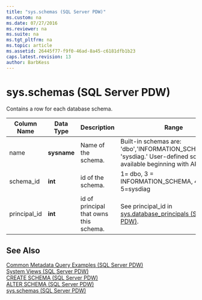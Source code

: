 ```yaml
---
title: "sys.schemas (SQL Server PDW)"
ms.custom: na
ms.date: 07/27/2016
ms.reviewer: na
ms.suite: na
ms.tgt_pltfrm: na
ms.topic: article
ms.assetid: 26445f77-f9f0-46ad-8a45-c6181dfb1b23
caps.latest.revision: 13
author: BarbKess
---
```

# sys.schemas (SQL Server PDW)
Contains a row for each database schema.  
  
|Column Name|Data Type|Description|Range|  
|---------------|-------------|---------------|---------|  
|name|**sysname**|Name of the schema.|Built-in schemas are: 'dbo','INFORMATION_SCHEMA','sys', 'sysdiag.' User-defined schemas are available beginning with APS AU2.|  
|schema_id|**int**|id of the schema.|1= dbo, 3 = INFORMATION_SCHEMA, 4 = sys, 5=sysdiag|  
|principal_id|**int**|id of principal that owns this schema.|See principal_id in [sys.database_principals &#40;SQL Server PDW&#41;](../sqlpdw/sys-database-principals-sql-server-pdw.md).|  
  
## See Also  
[Common Metadata Query Examples &#40;SQL Server PDW&#41;](../sqlpdw/common-metadata-query-examples-sql-server-pdw.md)  
[System Views &#40;SQL Server PDW&#41;](../sqlpdw/system-views-sql-server-pdw.md)  
[CREATE SCHEMA &#40;SQL Server PDW&#41;](../sqlpdw/create-schema-sql-server-pdw.md)  
[ALTER SCHEMA &#40;SQL Server PDW&#41;](../sqlpdw/alter-schema-sql-server-pdw.md)  
[sys.schemas &#40;SQL Server PDW&#41;](../sqlpdw/sys-schemas-sql-server-pdw.md)  
  

